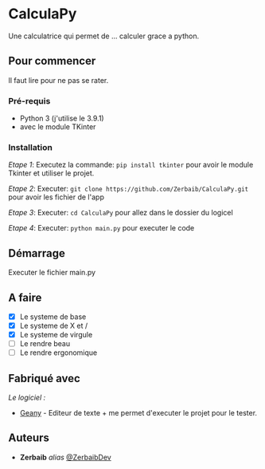 # CalculaPy

Une calculatrice qui permet de ... calculer grace a python.

## Pour commencer

Il faut lire pour ne pas se rater.

### Pré-requis

- Python 3 (j'utilise le 3.9.1)
- avec le module TKinter

### Installation

_Etape 1_:
Executez la commande:
 ```pip install tkinter```
 pour avoir le module Tkinter et utiliser le projet.

_Etape 2_:
Executer:
 ```git clone https://github.com/Zerbaib/CalculaPy.git```
 pour avoir les fichier de l'app


_Etape 3_:
Executer:
 ```cd CalculaPy```
 pour allez dans le dossier du logicel

_Etape 4_:
Executer:
 ```python main.py```
 pour executer le code

## Démarrage

Executer le fichier main.py

## A faire

- [x] Le systeme de base
- [x] Le systeme de X et /
- [x] Le systeme de virgule
- [ ] Le rendre beau
- [ ] Le rendre ergonomique

## Fabriqué avec

_Le logiciel :_
* [Geany](http://geany.org) - Editeur de texte + me permet d'executer le projet pour le tester.

## Auteurs

* **Zerbaib** _alias_ [@ZerbaibDev](https://github.com/Zerbaib)

